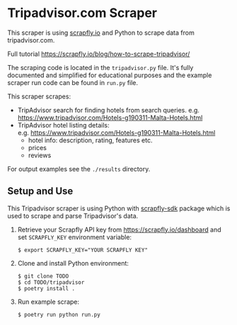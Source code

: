 # Tripadvisor.com Scraper

This scraper is using [scrapfly.io](https://scrapfly.io/) and Python to scrape data from tripadvisor.com. 

Full tutorial <https://scrapfly.io/blog/how-to-scrape-tripadvisor/>

The scraping code is located in the `tripadvisor.py` file. It's fully documented and simplified for educational purposes and the example scraper run code can be found in `run.py` file.

This scraper scrapes:
- TripAdvisor search for finding hotels from search queries.
  e.g. <https://www.tripadvisor.com/Hotels-g190311-Malta-Hotels.html>
- TripAdvisor hotel listing details:  
  e.g. <https://www.tripadvisor.com/Hotels-g190311-Malta-Hotels.html>
    - hotel info: description, rating, features etc.
    - prices
    - reviews

For output examples see the `./results` directory.

## Setup and Use

This Tripadvisor scraper is using Python with [scrapfly-sdk](https://pypi.org/project/scrapfly-sdk/) package which is used to scrape and parse Tripadvisor's data.

1. Retrieve your Scrapfly API key from <https://scrapfly.io/dashboard> and set `SCRAPFLY_KEY` environment variable:
    ```shell
    $ export SCRAPFLY_KEY="YOUR SCRAPFLY KEY"
    ```
2. Clone and install Python environment:
    ```shell
    $ git clone TODO
    $ cd TODO/tripadvisor
    $ poetry install .
    ```
3. Run example scrape:
    ```shell
    $ poetry run python run.py
    ```


